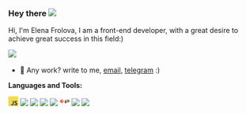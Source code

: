 ### Hey there <img src="https://media.giphy.com/media/hvRJCLFzcasrR4ia7z/giphy.gif" width="25px">


Hi, I'm Elena Frolova, I am a front-end developer, with a great desire to achieve great success in this field:)

  <img src="https://camo.githubusercontent.com/62da68eb62b1e5f175f7d1f0191dd89a653d7908feb22d37d4a0ab07365d6791/68747470733a2f2f6d656469612e67697068792e636f6d2f6d656469612f4d3967624264396e6244724f5475314d71782f67697068792e676966" width="200">

- 💼 Any work? write to me, [email](mailto:fostsinger@gmail.com), [telegram](https://t.me/frolova_dev) :)


**Languages and Tools:**  

<code><img height="20" src="https://raw.githubusercontent.com/github/explore/80688e429a7d4ef2fca1e82350fe8e3517d3494d/topics/javascript/javascript.png"></code>
<code><img height="20" src="https://camo.githubusercontent.com/c8f91d18976e27123643a926a2588b8d931a0292fd0b6532c3155379e8591629/68747470733a2f2f7675656a732e6f72672f696d616765732f6c6f676f2e706e67"></code>
<code><img height="20" src="https://raw.githubusercontent.com/nuxt/nuxt.js/dev/.github/logo.svg"></code>
<code><img height="20" src="https://camo.githubusercontent.com/fcc248013c14e911240315b4501ea2164ece6a54be7b8b55ca949548e3b6e69c/68747470733a2f2f6769742e63706d7379732e64652f6e706d2f767565782d74797065736166652d636c6173732f7261772f6d61737465722f6c6f676f2e737667"></code>
<code><img height="20" src="https://camo.githubusercontent.com/720ed473d178f9380291709d2223860ade4f3c7bc368e3fea1ad057b8dc9c6f5/68747470733a2f2f6e6f64656a732e6f72672f7374617469632f696d616765732f6c6f676f2d6c696768742e737667"></code>
<code><img height="20" src="https://raw.githubusercontent.com/github/explore/80688e429a7d4ef2fca1e82350fe8e3517d3494d/topics/git/git.png"></code>
<code><img height="20" src="https://www.freepnglogos.com/uploads/html5-logo-png/html5-logo-image-logo-html-7.png"></code>
<code><img height="20" src="https://banner2.cleanpng.com/20180428/hdw/kisspng-web-development-cascading-style-sheets-css3-html-5ae480842a86a5.9529807215249245481742.jpg"></code>



